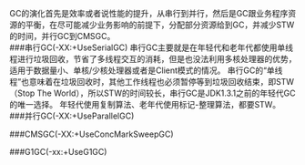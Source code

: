GC的演化首先是效率或者说性能的提升，从串行到并行，然后是GC跟业务程序资源的平衡，在尽可能减少业务影响的前提下，分配部分资源给到GC，并减少STW的时间，并行GC到CMSGC。  
###串行GC(-XX:+UseSerialGC)
串行GC主要就是在年轻代和老年代都使用单线程进行垃圾回收，节省了多线程交互的消耗，但是也没法利用多核处理器的优势，适用于数据量小、单核/少核处理器或者是Client模式的情况。
串行GC的“单线程”也意味着在垃圾回收时，其他工作线程也必须暂停等到垃圾回收结束，即STW（Stop The World），所以STW的时间较长，串行GC是JDK1.3.1之前的年轻代GC的唯一选择。
年轻代使用复制算法、老年代使用标记-整理算法，都要STW。
###并行GC(-XX:+UseParallelGC)

###CMSGC(-XX:+UseConcMarkSweepGC)

###G1GC(-xx:+UseG1GC)

